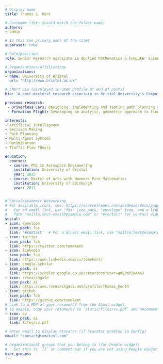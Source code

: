 ```yaml
---
# Display name
title: Thomas E. Kent

# Username (this should match the folder name)
authors:
- admin

# Is this the primary user of the site?
superuser: true

# Role/position
role: Senior Research Associate in Applied Mathematics & Computer Science

# Organizations/Affiliations
organizations:
- name: University of Bristol
  url: "http://www.bristol.ac.uk"

# Short bio (displayed in user profile at end of posts)
bio: "A post-doctoral research associate in Bristol University's Computer Science Department. Currently working on the T-B Phase project (Thales Bristol Partnership in Hybrid Autonomous Systems Engineering). I am interested in exploring how we can utilise AI, Machine Learning and Decision Making techniques within a number of key Multi-Agent Systems use-cases, e.g. Search and Rescue, Persistent Surveillance."

previous research:
 - Driverless Cars: Designing, implementing and testing path planning and decision making algorithms with real world participants for the Venturer project.
 - Formation Flight: Developing an analytic, geometric approach to finding optimal routes for commercial formation flight.

interests:
- Artificial Intelligence
- Decision Making
- Path Planning
- Multi-Agent Systems
- Optimisation
- Traffic Flow Theory

education:
  courses:
  - course: PhD in Aerospace Engineering
    institution: University of Bristol
    year: 2015
  - course: Master of Arts with Honours Pure Mathematics
    institution: University of Edinburgh
    year: 2011


# Social/Academic Networking
# For available icons, see: https://sourcethemes.com/academic/docs/page-builder/#icons
#   For an email link, use "fas" icon pack, "envelope" icon, and a link in the
#   form "mailto:your-email@example.com" or "#contact" for contact widget.
social:
- icon: envelope
  icon_pack: fas
  link: '#contact'  # For a direct email link, use "mailto:test@example.org".
- icon: twitter
  icon_pack: fab
  link: https://twitter.com/tomekent
- icon: linkedin
  icon_pack: fab
  link: https://www.linkedin.com/in/tomekent/
- icon: google-scholar
  icon_pack: ai
  link: https://scholar.google.co.uk/citations?user=gdGPmPIAAAAJ
- icon: researchgate
  icon_pack: ai
  link: https://www.researchgate.net/profile/Thomas_Kent4
- icon: github
  icon_pack: fab
  link: https://github.com/tomekent
# Link to a PDF of your resume/CV from the About widget.
# To enable, copy your resume/CV to `static/files/cv.pdf` and uncomment the lines below.
- icon: cv
  icon_pack: ai
  link: files/cv.pdf

# Enter email to display Gravatar (if Gravatar enabled in Config)
email: "contact@tomekent.com"

# Organizational groups that you belong to (for People widget)
#   Set this to `[]` or comment out if you are not using People widget.
user_groups:
---
```

